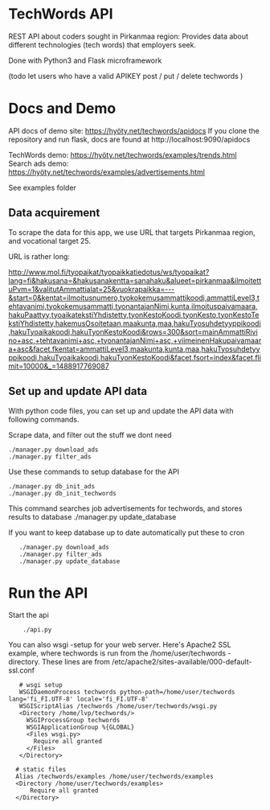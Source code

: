 # TechWords API

REST API about coders sought in Pirkanmaa region:
Provides data about different technologies (tech words) that employers seek.

Done with Python3 and Flask microframework

(todo  let users who have a valid APIKEY post / put / delete techwords )


# Docs and Demo
API docs of demo site: https://hyöty.net/techwords/apidocs
If you clone the repository and run flask, docs are found at http://localhost:9090/apidocs

TechWords demo: https://hyöty.net/techwords/examples/trends.html
Search ads demo: https://hyöty.net/techwords/examples/advertisements.html

See examples folder


## Data acquirement

To scrape the data for this app, we use URL that targets Pirkanmaa region,
and vocational target 25.

URL is rather long:

http://www.mol.fi/tyopaikat/tyopaikkatiedotus/ws/tyopaikat?lang=fi&hakusana=&hakusanakentta=sanahaku&alueet=pirkanmaa&ilmoitettuPvm=1&valitutAmmattialat=25&vuokrapaikka=---&start=0&kentat=ilmoitusnumero,tyokokemusammattikoodi,ammattiLevel3,tehtavanimi,tyokokemusammatti,tyonantajanNimi,kunta,ilmoituspaivamaara,hakuPaattyy,tyoaikatekstiYhdistetty,tyonKestoKoodi,tyonKesto,tyonKestoTekstiYhdistetty,hakemusOsoitetaan,maakunta,maa,hakuTyosuhdetyyppikoodi,hakuTyoaikakoodi,hakuTyonKestoKoodi&rows=300&sort=mainAmmattiRivino+asc,+tehtavanimi+asc,+tyonantajanNimi+asc,+viimeinenHakupaivamaara+asc&facet.fkentat=ammattiLevel3,maakunta,kunta,maa,hakuTyosuhdetyyppikoodi,hakuTyoaikakoodi,hakuTyonKestoKoodi&facet.fsort=index&facet.flimit=10000&_=1488917769087


## Set up and update API data
With python code files, you can set up and update the API data with following commands.



Scrape data, and filter out the stuff we dont need

    ./manager.py download_ads
    ./manager.py filter_ads

Use these commands to setup database for the API

    ./manager.py db_init_ads
    ./manager.py db_init_techwords


This command searches job advertisements for techwords, and stores results to database
    ./manager.py update_database



If you want to keep database up to date automatically put these to cron

       ./manager.py download_ads
       ./manager.py filter_ads
       ./manager.py update_database




# Run the API
Start the api

        ./api.py

You can also wsgi -setup for your web server. Here's Apache2 SSL example,
where techwords is run from the /home/user/techwords -directory.
These lines are from /etc/apache2/sites-available/000-default-ssl.conf

       # wsgi setup
       WSGIDaemonProcess techwords python-path=/home/user/techwords lang='fi_FI.UTF-8' locale='fi_FI.UTF-8'
       WSGIScriptAlias /techwords /home/user/techwords/wsgi.py
       <Directory /home/lvp/techwords/>
         WSGIProcessGroup techwords
         WSGIApplicationGroup %{GLOBAL}
         <Files wsgi.py>
           Require all granted
         </Files>
       </Directory>

      # static files
      Alias /techwords/examples /home/user/techwords/examples
      <Directory /home/user/techwords/examples>
          Require all granted
      </Directory>

 
